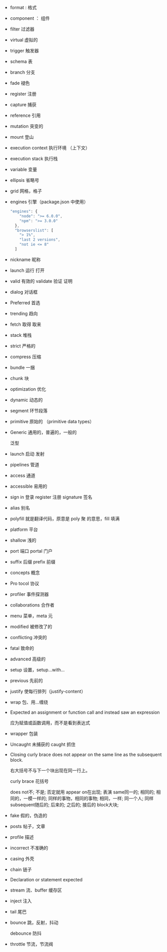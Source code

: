 * format : 格式

* component ： 组件

* filter 过滤器

* virtual 虚拟的

* trigger 触发器

* schema 表

* branch 分支

* fade 褪色

* register 注册

* capture 捕获

* reference 引用

* mutation 突变的

* mount 登山

* execution context 执行环境 （上下文）

* execution stack 执行栈

* variable 变量

* ellipsis 省略号

* grid 网格，格子

* engines 引擎（package.json 中使用）

  ```js
  "engines": {
      "node": ">= 6.0.0",
      "npm": ">= 3.0.0"
    },
    "browserslist": [
      "> 1%",
      "last 2 versions",
      "not ie <= 8"
    ]
  ```

* nickname 昵称

* launch 运行 打开

* valid 有效的    validate 验证 证明

* dialog  对话框

* Preferred 首选

* trending 趋向

* fetch 取得 取来

* stack 堆栈

* strict 严格的

* compress 压缩

* bundle 一捆

* chunk 块

* optimization 优化

* dynamic  动态的

* segment  环节段落

* primitive 原始的 （primitive data types）

* Generic 通用的，普遍的，一般的

  泛型
  
* launch 启动 发射

* pipelines 管道

* access 通道

* accessible 易用的

* sign in 登录 register 注册 signature 签名

* alias 别名

* polyfill  就是翻译代码，原意是 poly 聚 的意思，fill 填满

* platform 平台

* shallow 浅的

* port 端口  portal 门户

* suffix 后缀  prefix 前缀

* concepts 概念

* Pro tocol 协议

* profiler 事件探测器

* collaborations 合作者

* menu 菜单，meta 元

* modified 被修改了的

* conflicting 冲突的

* fatal 致命的 

* advanced 高级的

* setup 设置，setup...with...

* previous 先前的

* justify 使每行排列（justify-content）

* wrap 包、用...缠绕

* Expected an assignment or function call and instead saw an expression

  应为赋值或函数调用，而不是看到表达式

* wrapper 包装

* Uncaught 未捕获的 caught 抓住

* Closing curly brace does not appear on the same line as the subsequent block.

  右大括号不与下一个块出现在同一行上。

  curly brace 花括号

  does not不; 不是; 否定就用
  appear on在出现; 表演
  same同一的; 相同的; 相同的，一模一样的; 同样的事物，相同的事物; 相同，一样; 同一个人; 同样
  subsequent随后的; 后来的; 之后的; 接后的
  block大块; 

* fake 假的，伪造的

* posts 帖子，文章

* profile 描述

* incorrect 不准确的

* casing 外壳

* chain 链子

* Declaration or statement expected

* stream 流、buffer 缓存区

* inject 注入

* tail 尾巴

* bounce 跳，反射，抖动

  debounce  防抖

* throttle 节流，节流阀